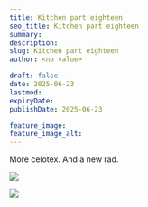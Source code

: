 ```yaml
---
title: Kitchen part eighteen
seo_title: Kitchen part eighteen
summary:
description:
slug: Kitchen part eighteen
author: <no value>

draft: false
date: 2025-06-23
lastmod:
expiryDate:
publishDate: 2025-06-23

feature_image:
feature_image_alt:
---
```


More celotex. And a new rad.

![](/images/2463.jpeg )

![](/images/2464.jpeg )